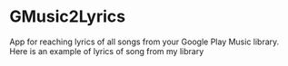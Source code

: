 # GMusic2Lyrics
App for reaching lyrics of all songs from your Google Play Music library.
Here is an example of lyrics of song from my library

